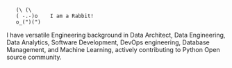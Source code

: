 ```
   (\ (\
   ( -.-)o    I am a Rabbit!
   o_(")(")
```

I have versatile Engineering background in Data Architect, Data Engineering, Data Analytics, Software Development, DevOps engineering, Database Management, and Machine Learning, actively contributing to Python Open source community.
